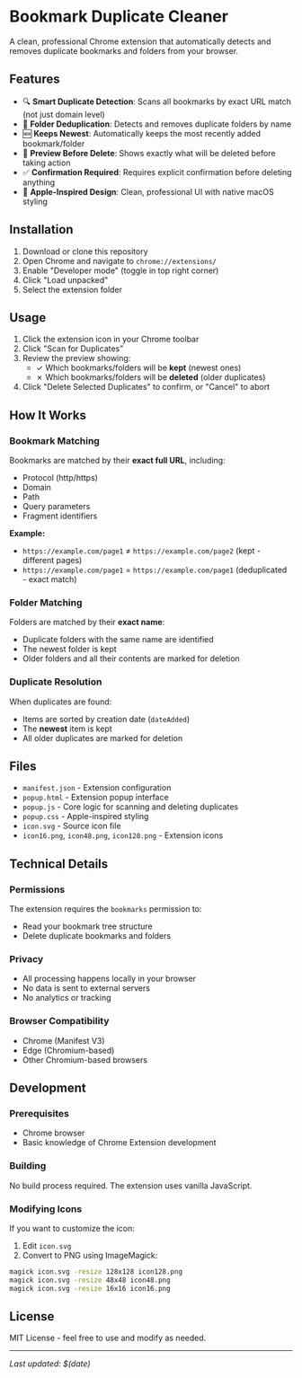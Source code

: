# Bookmark Duplicate Cleaner

A clean, professional Chrome extension that automatically detects and removes duplicate bookmarks and folders from your browser.

## Features

- 🔍 **Smart Duplicate Detection**: Scans all bookmarks by exact URL match (not just domain level)
- 📁 **Folder Deduplication**: Detects and removes duplicate folders by name
- 🆕 **Keeps Newest**: Automatically keeps the most recently added bookmark/folder
- 👀 **Preview Before Delete**: Shows exactly what will be deleted before taking action
- ✅ **Confirmation Required**: Requires explicit confirmation before deleting anything
- 🎨 **Apple-Inspired Design**: Clean, professional UI with native macOS styling

## Installation

1. Download or clone this repository
2. Open Chrome and navigate to `chrome://extensions/`
3. Enable "Developer mode" (toggle in top right corner)
4. Click "Load unpacked"
5. Select the extension folder

## Usage

1. Click the extension icon in your Chrome toolbar
2. Click "Scan for Duplicates"
3. Review the preview showing:
   - ✓ Which bookmarks/folders will be **kept** (newest ones)
   - ✗ Which bookmarks/folders will be **deleted** (older duplicates)
4. Click "Delete Selected Duplicates" to confirm, or "Cancel" to abort

## How It Works

### Bookmark Matching
Bookmarks are matched by their **exact full URL**, including:
- Protocol (http/https)
- Domain
- Path
- Query parameters
- Fragment identifiers

**Example:**
- `https://example.com/page1` ≠ `https://example.com/page2` (kept - different pages)
- `https://example.com/page1` = `https://example.com/page1` (deduplicated - exact match)

### Folder Matching
Folders are matched by their **exact name**:
- Duplicate folders with the same name are identified
- The newest folder is kept
- Older folders and all their contents are marked for deletion

### Duplicate Resolution
When duplicates are found:
- Items are sorted by creation date (`dateAdded`)
- The **newest** item is kept
- All older duplicates are marked for deletion

## Files

- `manifest.json` - Extension configuration
- `popup.html` - Extension popup interface
- `popup.js` - Core logic for scanning and deleting duplicates
- `popup.css` - Apple-inspired styling
- `icon.svg` - Source icon file
- `icon16.png`, `icon48.png`, `icon128.png` - Extension icons

## Technical Details

### Permissions
The extension requires the `bookmarks` permission to:
- Read your bookmark tree structure
- Delete duplicate bookmarks and folders

### Privacy
- All processing happens locally in your browser
- No data is sent to external servers
- No analytics or tracking

### Browser Compatibility
- Chrome (Manifest V3)
- Edge (Chromium-based)
- Other Chromium-based browsers

## Development

### Prerequisites
- Chrome browser
- Basic knowledge of Chrome Extension development

### Building
No build process required. The extension uses vanilla JavaScript.

### Modifying Icons
If you want to customize the icon:
1. Edit `icon.svg`
2. Convert to PNG using ImageMagick:
```bash
magick icon.svg -resize 128x128 icon128.png
magick icon.svg -resize 48x48 icon48.png
magick icon.svg -resize 16x16 icon16.png
```

## License

MIT License - feel free to use and modify as needed.

---
*Last updated: $(date)*
